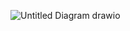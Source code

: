 ![Untitled Diagram drawio](https://github.com/yoU-Jay/AWS_Terraform_Jenkins_Test/assets/59735375/44397d15-2658-4380-ad51-ae0a21d91263)
